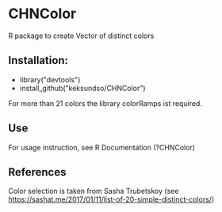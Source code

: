 # CHNColor
R package to create Vector of distinct colors

## Installation: 
- library("devtools")
- install_github("keksundso/CHNColor")

For more than 21 colors the library colorRamps ist required. 


## Use
For usage instruction, see R Documentation (?CHNColor)

## References
Color selection is taken from Sasha Trubetskoy (see https://sashat.me/2017/01/11/list-of-20-simple-distinct-colors/)



